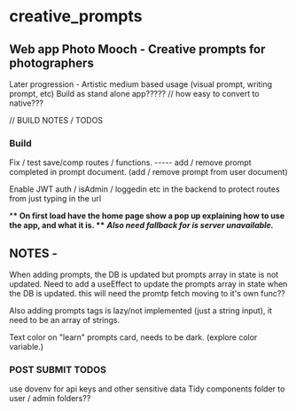 # creative_prompts

## Web app Photo Mooch - Creative prompts for photographers

Later progression - Artistic medium based usage (visual prompt, writing prompt, etc)
Build as stand alone app????? // how easy to convert to native???

// BUILD NOTES / TODOS

### Build

Fix / test save/comp routes / functions. ----- add / remove prompt completed in prompt document. (add / remove prompt from user document)

Enable JWT auth / isAdmin / loggedin etc in the backend to protect routes from just typing in the url

\***\* On first load have the home page show a pop up explaining how to use the app, and what it is. \*\***
**_Also need fallback for is server unavailable._**

## NOTES -

When adding prompts, the DB is updated but prompts array in state is not updated. Need to add a useEffect to update the prompts array in state when the DB is updated. this will need the promtp fetch moving to it's own func??

Also adding prompts tags is lazy/not implemented (just a string input), it need to be an array of strings.

Text color on "learn" prompts card, needs to be dark. (explore color variable.)

### POST SUBMIT TODOS

use dovenv for api keys and other sensitive data
Tidy components folder to user / admin folders??

```

```
